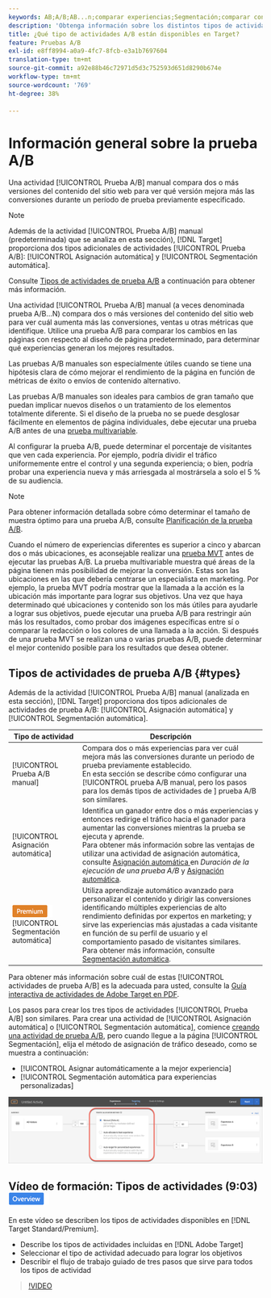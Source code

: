 ```yaml
---
keywords: AB;A/B;AB...n;comparar experiencias;Segmentación;comparar contenido;segmentación automática;asignación automática
description: 'Obtenga información sobre los distintos tipos de actividades de prueba A/B en Adobe [!DNL Target] : manual, asignación automática y segmentación automática. Elige el que es adecuado para ti.'
title: ¿Qué tipo de actividades A/B están disponibles en Target?
feature: Pruebas A/B
exl-id: e8ff8994-a0a9-4fc7-8fcb-e3a1b7697604
translation-type: tm+mt
source-git-commit: a92e88b46c72971d5d3c752593d651d8290b674e
workflow-type: tm+mt
source-wordcount: '769'
ht-degree: 38%

---
```


# Información general sobre la prueba A/B

Una actividad [!UICONTROL Prueba A/B] manual compara dos o más versiones del contenido del sitio web para ver qué versión mejora más las conversiones durante un período de prueba previamente especificado.

>[!NOTE]
>
>Además de la actividad [!UICONTROL Prueba A/B] manual (predeterminada) que se analiza en esta sección), [!DNL Target] proporciona dos tipos adicionales de actividades [!UICONTROL Prueba A/B]: [!UICONTROL Asignación automática] y [!UICONTROL Segmentación automática].
>
>Consulte [Tipos de actividades de prueba A/B](#types) a continuación para obtener más información.

Una actividad [!UICONTROL Prueba A/B] manual (a veces denominada prueba A/B...N) compara dos o más versiones del contenido del sitio web para ver cuál aumenta más las conversiones, ventas u otras métricas que identifique. Utilice una prueba A/B para comparar los cambios en las páginas con respecto al diseño de página predeterminado, para determinar qué experiencias generan los mejores resultados.

Las pruebas A/B manuales son especialmente útiles cuando se tiene una hipótesis clara de cómo mejorar el rendimiento de la página en función de métricas de éxito o envíos de contenido alternativo.

Las pruebas A/B manuales son ideales para cambios de gran tamaño que puedan implicar nuevos diseños o un tratamiento de los elementos totalmente diferente. Si el diseño de la prueba no se puede desglosar fácilmente en elementos de página individuales, debe ejecutar una prueba A/B antes de una [prueba multivariable](/help/c-activities/c-multivariate-testing/multivariate-testing.md).

Al configurar la prueba A/B, puede determinar el porcentaje de visitantes que ven cada experiencia. Por ejemplo, podría dividir el tráfico uniformemente entre el control y una segunda experiencia; o bien, podría probar una experiencia nueva y más arriesgada al mostrársela a solo el 5 % de su audiencia.

>[!NOTE]
>
>Para obtener información detallada sobre cómo determinar el tamaño de muestra óptimo para una prueba A/B, consulte [Planificación de la prueba A/B](/help/c-activities/t-test-ab/sample-size-determination.md).

Cuando el número de experiencias diferentes es superior a cinco y abarcan dos o más ubicaciones, es aconsejable realizar una [prueba MVT](/help/c-activities/c-multivariate-testing/multivariate-testing.md) antes de ejecutar las pruebas A/B. La prueba multivariable muestra qué áreas de la página tienen más posibilidad de mejorar la conversión. Estas son las ubicaciones en las que debería centrarse un especialista en marketing. Por ejemplo, la prueba MVT podría mostrar que la llamada a la acción es la ubicación más importante para lograr sus objetivos. Una vez que haya determinado qué ubicaciones y contenido son los más útiles para ayudarle a lograr sus objetivos, puede ejecutar una prueba A/B para restringir aún más los resultados, como probar dos imágenes específicas entre sí o comparar la redacción o los colores de una llamada a la acción. Si después de una prueba MVT se realizan una o varias pruebas A/B, puede determinar el mejor contenido posible para los resultados que desea obtener.

## Tipos de actividades de prueba A/B {#types}

Además de la actividad [!UICONTROL Prueba A/B] manual (analizada en esta sección), [!DNL Target] proporciona dos tipos adicionales de actividades de prueba A/B: [!UICONTROL Asignación automática] y [!UICONTROL Segmentación automática].

| Tipo de actividad | Descripción |
| --- | --- |
| [!UICONTROL Prueba A/B manual] | Compara dos o más experiencias para ver cuál mejora más las conversiones durante un periodo de prueba previamente establecido.<br>En esta sección se describe cómo configurar una  [!UICONTROL prueba A/B manual, pero los pasos para los demás tipos de actividades de ] prueba   A/B son similares. |
| [!UICONTROL Asignación automática] | Identifica un ganador entre dos o más experiencias y entonces redirige el tráfico hacia el ganador para aumentar las conversiones mientras la prueba se ejecuta y aprende.<br>Para obtener más información sobre las ventajas de utilizar una actividad de asignación automática, consulte  [Asignación automática ](/help/c-activities/t-test-ab/sample-size-determination.md#auto-allocate) en  *Duración de la ejecución de una prueba A/B* y  [Asignación automática](/help/c-activities/automated-traffic-allocation/automated-traffic-allocation.md). |
| ![Distintivo Premium ](/help/assets/premium.png) [!UICONTROL Segmentación automática] | Utiliza aprendizaje automático avanzado para personalizar el contenido y dirigir las conversiones identificando múltiples experiencias de alto rendimiento definidas por expertos en marketing; y sirve las experiencias más ajustadas a cada visitante en función de su perfil de usuario y el comportamiento pasado de visitantes similares.<br>Para obtener más información, consulte  [Segmentación automática](/help/c-activities/auto-target/auto-target-to-optimize.md). |

Para obtener más información sobre cuál de estas [!UICONTROL actividades de prueba A/B] es la adecuada para usted, consulte la [Guía interactiva de actividades de Adobe Target en PDF](/help/c-activities/target-activities-guide.md).

Los pasos para crear los tres tipos de actividades [!UICONTROL Prueba A/B] son similares. Para crear una actividad de [!UICONTROL Asignación automática] o [!UICONTROL Segmentación automática], comience [creando una actividad de prueba A/B](/help/c-activities/t-test-ab/t-test-create-ab/test-create-ab.md), pero cuando llegue a la página [!UICONTROL Segmentación], elija el método de asignación de tráfico deseado, como se muestra a continuación:

* [!UICONTROL Asignar automáticamente a la mejor experiencia]
* [!UICONTROL Segmentación automática para experiencias personalizadas]

![Configuración del método de asignación de tráfico](/help/c-activities/t-test-ab/t-test-create-ab/assets/traffic-allocation-method.png)

## Vídeo de formación: Tipos de actividades (9:03) ![Distintivo Información general](/help/assets/overview.png)

En este vídeo se describen los tipos de actividades disponibles en [!DNL Target Standard/Premium].

* Describe los tipos de actividades incluidas en [!DNL Adobe Target]
* Seleccionar el tipo de actividad adecuado para lograr los objetivos
* Describir el flujo de trabajo guiado de tres pasos que sirve para todos los tipos de actividad

>[!VIDEO](https://video.tv.adobe.com/v/17386)
